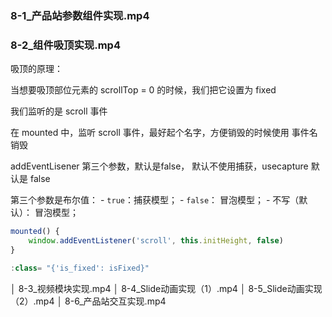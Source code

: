 ###    8-1_产品站参数组件实现.mp4
###    8-2_组件吸顶实现.mp4

吸顶的原理：

当想要吸顶部位元素的 scrollTop = 0 的时候，我们把它设置为 fixed

我们监听的是 scroll 事件



在 mounted  中，监听 scroll 事件，最好起个名字，方便销毁的时候使用 事件名销毁

addEventLisener 第三个参数，默认是false， 默认不使用捕获，usecapture 默认是 false

第三个参数是布尔值： - `true`：捕获模型； - `false`： 冒泡模型； - 不写（默认）： 冒泡模型；

```js
mounted() {
	window.addEventListener('scroll', this.initHeight, false)
}

:class= "{'is_fixed': isFixed}"
```



│    8-3_视频模块实现.mp4
│    8-4_Slide动画实现（1）.mp4
│    8-5_Slide动画实现（2）.mp4
│    8-6_产品站交互实现.mp4